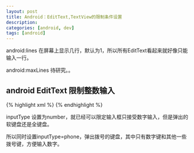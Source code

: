 ```yaml
---
layout: post
title: Android：EditText,TextView的限制条件设置
description: 
categories: [android, dev]
tags: [android]
---
```


android:lines   在屏幕上显示几行，默认为1，所以所有EditText看起来就好像只能输入一行。

android:maxLines   待研究。。

## android EditText 限制整数输入

{% highlight xml %}
<EditText android:id="@+id/text_times"
    android:layout_width="wrap_content"
    android:layout_height="wrap_content" 
    android:inputType="number|phone"
    android:maxLength="4"
    android:digits="1234567890"
    android:text="1"
    />
{% endhighlight %}

inputType 设置为number，就已经可以限定输入框只接受数字输入，但是弹出的软键盘还是全键盘。

所以同时设置inputType=phone，弹出拨号的键盘，其中只有数字键和其他一些拨号键，方便输入数字。



